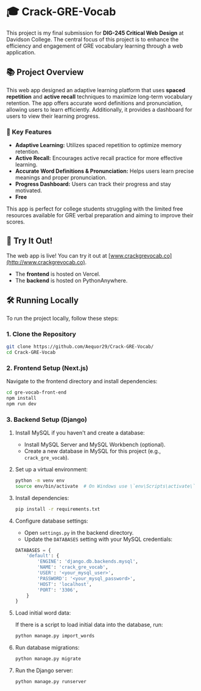 # 🎓 Crack-GRE-Vocab

This project is my final submission for **DIG-245 Critical Web Design** at Davidson College. The central focus of this project is to enhance the efficiency and engagement of GRE vocabulary learning through a web application.

## 📚 Project Overview

This web app designed an adaptive learning platform that uses **spaced repetition** and **active recall** techniques to maximize long-term vocabulary retention. The app offers accurate word definitions and pronunciation, allowing users to learn efficiently. Additionally, it provides a dashboard for users to view their learning progress.

### 🌟 Key Features

- **Adaptive Learning:** Utilizes spaced repetition to optimize memory retention.
- **Active Recall:** Encourages active recall practice for more effective learning.
- **Accurate Word Definitions & Pronunciation:** Helps users learn precise meanings and proper pronunciation.
- **Progress Dashboard:** Users can track their progress and stay motivated.
- **Free**

This app is perfect for college students struggling with the limited free resources available for GRE verbal preparation and aiming to improve their scores.

## 🚀 Try It Out!

The web app is live! You can try it out at [www.crackgrevocab.co](http://www.crackgrevocab.co).  
- The **frontend** is hosted on Vercel.
- The **backend** is hosted on PythonAnywhere.

## 🛠️ Running Locally

To run the project locally, follow these steps:

### 1. Clone the Repository

```bash
git clone https://github.com/Aequor29/Crack-GRE-Vocab/
cd Crack-GRE-Vocab
```

### 2. Frontend Setup (Next.js)

Navigate to the frontend directory and install dependencies:

```bash
cd gre-vocab-front-end
npm install
npm run dev
```

### 3. Backend Setup (Django)

1. Install MySQL if you haven't and create a database:

   - Install MySQL Server and MySQL Workbench (optional).
   - Create a new database in MySQL for this project (e.g., `crack_gre_vocab`).

2. Set up a virtual environment:

    ```bash
    python -m venv env
    source env/bin/activate  # On Windows use \`env\Scripts\activate\`
    ```

3. Install dependencies:

    ```bash
    pip install -r requirements.txt
    ```

4. Configure database settings:

   - Open `settings.py` in the backend directory.
   - Update the `DATABASES` setting with your MySQL credentials:

    ```python
    DATABASES = {
        'default': {
            'ENGINE': 'django.db.backends.mysql',
            'NAME': 'crack_gre_vocab',
            'USER': '<your_mysql_user>',
            'PASSWORD': '<your_mysql_password>',
            'HOST': 'localhost',
            'PORT': '3306',
        }
    }
    ```

5. Load initial word data:

    If there is a script to load initial data into the database, run:

    ```bash
    python manage.py import_words
    ```

6. Run database migrations:

    ```bash
    python manage.py migrate
    ```

7. Run the Django server:

    ```bash
    python manage.py runserver
    ```
